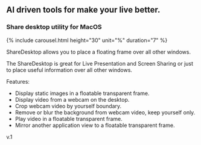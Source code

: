 
## AI driven tools for make your live better.

### Share desktop utility for MacOS

{% include carousel.html height="30" unit="%" duration="7" %}

ShareDesktop allows you to place a floating frame over all other windows.
 
The ShareDesktop is great for Live Presentation and Screen Sharing or just to place useful information over all other windows.

Features:
* Display static images in a floatable transparent frame.
* Display video from a webcam on the desktop.
* Crop webcam video by yourself boundary.
* Remove or blur the background from webcam video, keep yourself only.
* Play video in a floatable transparent frame.
* Mirror another application view to a floatable transparent frame.

v.1
